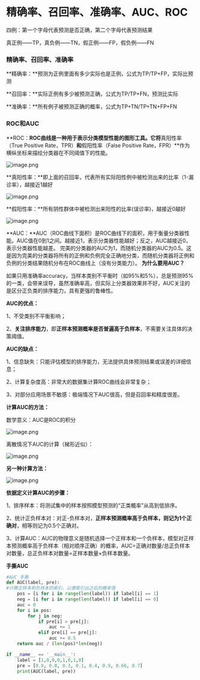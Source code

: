 # 精确率、召回率、准确率、AUC、ROC

四例：第一个字母代表预测是否正确，第二个字母代表预测结果

真正例——TP，真负例——TN，假正例——FP，假负例——FN

### 精确率、召回率、准确率

**精确率：**预测为正例里面有多少实际也是正例，公式为TP/TP+FP，实际比预测

**召回率：**实际正例有多少被预测正确，公式为TP/TP+FN，预测比实际

**准确率：**所有例子被预测正确的概率，公式为TP+TN/TP+TN+FP+FN

### ROC和AUC

**ROC：**ROC曲线是一种用于表示分类模型性能的图形工具。它将**真阳性率（True Positive Rate，TPR）**和**假阳性率（False Positive Rate，FPR）**作为横纵坐标来描绘分类器在不同阈值下的性能。

![image.png](%E7%B2%BE%E7%A1%AE%E7%8E%87%E3%80%81%E5%8F%AC%E5%9B%9E%E7%8E%87%E3%80%81%E5%87%86%E7%A1%AE%E7%8E%87%E3%80%81AUC%E3%80%81ROC%20165accec68e58094be69d1fc42d22ebf/image.png)

**真阳性率：**即上面的召回率，代表所有实际阳性例中被检测出来的比率（1-漏诊率），越接近1越好

![image.png](%E7%B2%BE%E7%A1%AE%E7%8E%87%E3%80%81%E5%8F%AC%E5%9B%9E%E7%8E%87%E3%80%81%E5%87%86%E7%A1%AE%E7%8E%87%E3%80%81AUC%E3%80%81ROC%20165accec68e58094be69d1fc42d22ebf/image%201.png)

**假阳性率：**所有阴性群体中被检测出来阳性的比率(误诊率)，越接近0越好

![image.png](%E7%B2%BE%E7%A1%AE%E7%8E%87%E3%80%81%E5%8F%AC%E5%9B%9E%E7%8E%87%E3%80%81%E5%87%86%E7%A1%AE%E7%8E%87%E3%80%81AUC%E3%80%81ROC%20165accec68e58094be69d1fc42d22ebf/image%202.png)

**AUC：**AUC（ROC曲线下面积）是ROC曲线下的面积，用于衡量分类器性能。AUC值在0到1之间。越接近1，表示分类器性能越好；反之，AUC越接近0，表示分类器性能越差。
完美的分类器的AUC为1，而随机分类器的AUC为0.5。这是因为完美的分类器将所有的正例和负例完全正确地分类，而随机分类器将正例和负例的分类结果随机分布在ROC曲线上（没有分类能力）。
**为什么要用AUC？**

如果只用准确率accuracy，当样本类别不平衡时（如95%和5%），总是预测95%的一类，会带来误导，虽然准确率高，但实际上分类器效果并不好，AUC关注的是区分正负类的排序能力，具有更强的鲁棒性。

**AUC的优点：**

1、不受类别不平衡影响；

2、**关注排序能力**，即**正样本预测概率是否普遍高于负样本**，不需要关注具体的决策阈值。

**AUC的缺点：**

1、信息缺失：只能评估模型的排序能力，无法提供具体预测结果或误差的详细信息；

2、计算复杂度高：非常大的数据集计算ROC曲线会非常复杂；

3、对部分应用场景不敏感：极端情况下AUC很高，但是召回率和精度很差。

**计算AUC的方法：**

数学意义：AUC是ROC的积分

![image.png](%E7%B2%BE%E7%A1%AE%E7%8E%87%E3%80%81%E5%8F%AC%E5%9B%9E%E7%8E%87%E3%80%81%E5%87%86%E7%A1%AE%E7%8E%87%E3%80%81AUC%E3%80%81ROC%20165accec68e58094be69d1fc42d22ebf/image%203.png)

离散情况下AUC的计算（梯形近似）：

![image.png](%E7%B2%BE%E7%A1%AE%E7%8E%87%E3%80%81%E5%8F%AC%E5%9B%9E%E7%8E%87%E3%80%81%E5%87%86%E7%A1%AE%E7%8E%87%E3%80%81AUC%E3%80%81ROC%20165accec68e58094be69d1fc42d22ebf/image%204.png)

**另一种计算方法：**

![image.png](%E7%B2%BE%E7%A1%AE%E7%8E%87%E3%80%81%E5%8F%AC%E5%9B%9E%E7%8E%87%E3%80%81%E5%87%86%E7%A1%AE%E7%8E%87%E3%80%81AUC%E3%80%81ROC%20165accec68e58094be69d1fc42d22ebf/image%205.png)

**依据定义计算AUC的步骤：**

1、排序样本：将测试集中的样本按照模型预测的“正类概率”从高到低排序。

2、统计正负样本对：对正-负样本对，**正样本预测概率高于负样本，则记为1个正确对**，相等则记为0.5个正确对。

3、计算AUC：AUC的物理意义是随机选择一个正样本和一个负样本，模型对正样本预测概率高于负样本（相对顺序正确）的概率，AUC=正确对数量/总正负样本对数量，总正负样本对数量=正样本数量×负样本数量。

**手撕AUC**

```python
#AUC 手撕
def AUC(label, pre):
#计算正样本和负样本的索引，以便索引出之后的概率值
    pos = [i for i in range(len(label)) if label[i] == 1]
    neg = [i for i in range(len(label)) if label[i] == 0]
    auc = 0
    for i in pos:
        for j in neg:
            if pre[i] > pre[j]:
                auc += 1
            elif pre[i] == pre[j]:
                auc += 0.5
    return auc / (len(pos)*len(neg))

if __name__ == '__main__':
    label = [1,0,0,0,1,0,1,0]
    pre = [0.9, 0.8, 0.3, 0.1, 0.4, 0.9, 0.66, 0.7]
    print(AUC(label, pre))
```
